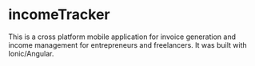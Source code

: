 # incomeTracker
This is a cross platform mobile application for invoice generation and income management for entrepreneurs and freelancers. It was built with Ionic/Angular.
